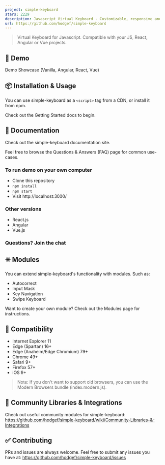 ```yaml
---
project: simple-keyboard
stars: 2229
description: Javascript Virtual Keyboard - Customizable, responsive and lightweight
url: https://github.com/hodgef/simple-keyboard
---
```


> Virtual Keyboard for Javascript. Compatible with your JS, React, Angular or Vue projects.

🚀 Demo
-------

Demo Showcase (Vanilla, Angular, React, Vue)

📦 Installation & Usage
-----------------------

You can use simple-keyboard as a `<script>` tag from a CDN, or install it from npm.

Check out the Getting Started docs to begin.

📖 Documentation
----------------

Check out the simple-keyboard documentation site.

Feel free to browse the Questions & Answers (FAQ) page for common use-cases.

### To run demo on your own computer

-   Clone this repository
-   `npm install`
-   `npm start`
-   Visit http://localhost:3000/

### Other versions

-   React.js
-   Angular
-   Vue.js

### Questions? Join the chat

✳️ Modules
----------

You can extend simple-keyboard's functionality with modules. Such as:

-   Autocorrect
-   Input Mask
-   Key Navigation
-   Swipe Keyboard

Want to create your own module? Check out the Modules page for instructions.

🎯 Compatibility
----------------

-   Internet Explorer 11
-   Edge (Spartan) 16+
-   Edge (Anaheim/Edge Chromium) 79+
-   Chrome 49+
-   Safari 9+
-   Firefox 57+
-   iOS 9+

> Note: If you don't want to support old browsers, you can use the Modern Browsers bundle (index.modern.js).

🔶 Community Libraries & Integrations
-------------------------------------

Check out useful community modules for simple-keyboard:  
https://github.com/hodgef/simple-keyboard/wiki/Community-Libraries-&-Integrations

✅ Contributing
--------------

PRs and issues are always welcome. Feel free to submit any issues you have at: https://github.com/hodgef/simple-keyboard/issues
